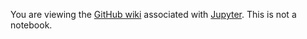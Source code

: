 You are viewing the [GitHub wiki](https://github.com/jupyter/jupyter/wiki) associated with [Jupyter](https://jupyter.org/). This is not a notebook.